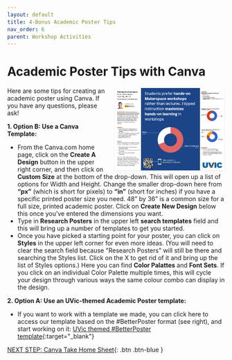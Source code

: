 ```yaml
---
layout: default
title: 4-Bonus Academic Poster Tips
nav_order: 6
parent: Workshop Activities
---
```

# Academic Poster Tips with Canva
<img src="images//canva-poster-08.png" style="float:right;margin-left:10px; width:260px;"> 
Here are some tips for creating an academic poster using Canva. If you have any questions, please ask! 

**1. Option B: Use a Canva Template:**
   - From the Canva.com home page, click on the **Create A Design** button in the upper right corner, and then click on **Custom Size** at the bottom of the drop-down. This will open up a list of options for Width and Height. Change the smaller drop-down here from **“px”** (which is short for pixels) to **“in”** (short for inches) if you have a specific printed poster size you need. 48” by 36” is a common size for a full size, printed academic poster. Click on **Create New Design** below this once you’ve entered the dimensions you want. 
   - Type in **Research Posters** in the upper left **search templates** field and this will bring up a number of templates to get you started. 
   - Once you have picked a starting point for your poster, you can click on **Styles** in the upper left corner for even more ideas. (You will need to clear the search field because "Research Posters" will still be there and searching the Styles list. Click on the X to get rid of it and bring up the list of Styles options.) Here you can find **Color Palattes** and **Font Sets**. If you click on an individual Color Palette multiple times, this will cycle your design through various ways the same colour combo can display in the design.
  
**2. Option A: Use an UVic-themed Academic Poster template:**
   - If you want to work with a template we made, you can click here to access our template based on the #BetterPoster format (see right), and start working on it: [UVic themed #BetterPoster template](https://www.canva.com/design/DAFYzpd1yU8/olf9xuPArpgDg7WZmWMIQA/view?utm_content=DAFYzpd1yU8&utm_campaign=designshare&utm_medium=link&utm_source=publishsharelink&mode=preview){:target="_blank"}


[NEXT STEP: Canva Take Home Sheet](canva-take-home-sheet.html){: .btn .btn-blue }
